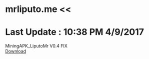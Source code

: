 # mrliputo.me <<
# Last Update : 10:38 PM 4/9/2017 <br> 
MiningAPK_LiputoMr V0.4 FIX   <br> 
<a href="https://github.com/mrafiqiliputo/Apkmining/releases/download/0.4/MiningApk_LiputoMr.apk"> Download </a>
